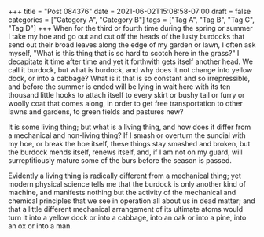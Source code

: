 +++
title = "Post 084376"
date = 2021-06-02T15:08:58-07:00
draft = false
categories = ["Category A", "Category B"]
tags = ["Tag A", "Tag B", "Tag C", "Tag D"]
+++
When for the third or fourth time during the spring or summer I take my hoe and go out and cut off the heads of the lusty burdocks that send out their broad leaves along the edge of my garden or lawn, I often ask myself, "What is this thing that is so hard to scotch here in the grass?" I decapitate it time after time and yet it forthwith gets itself another head. We call it burdock, but what is burdock, and why does it not change into yellow dock, or into a cabbage? What is it that is so constant and so irrepressible, and before the summer is ended will be lying in wait here with its ten thousand little hooks to attach itself to every skirt or bushy tail or furry or woolly coat that comes along, in order to get free transportation to other lawns and gardens, to green fields and pastures new?

It is some living thing; but what is a living thing, and how does it differ from a mechanical and non-living thing? If I smash or overturn the sundial with my hoe, or break the hoe itself, these things stay smashed and broken, but the burdock mends itself, renews itself, and, if I am not on my guard, will surreptitiously mature some of the burs before the season is passed.

Evidently a living thing is radically different from a mechanical thing; yet modern physical science tells me that the burdock is only another kind of machine, and manifests nothing but the activity of the mechanical and chemical principles that we see in operation all about us in dead matter; and that a little different mechanical arrangement of its ultimate atoms would turn it into a yellow dock or into a cabbage, into an oak or into a pine, into an ox or into a man.

